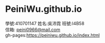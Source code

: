 # PeiniWu.github.io
學號:410701147 姓名:吳沛霓 班號:I4B58  
信箱: peini0966@mail.com  
gh-pages:https://peiniwu.github.io/index.html
